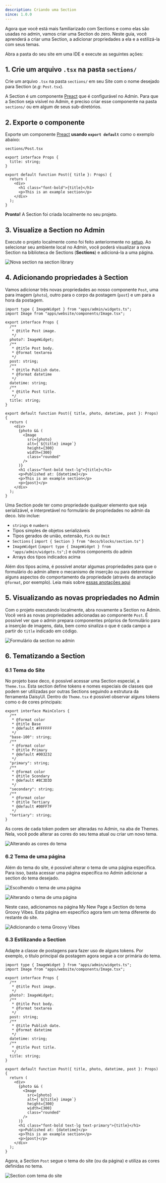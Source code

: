 ```yaml
---
description: Criando uma Section
since: 1.0.0
---
```


Agora que você está mais familiarizado com Sections e como elas são usadas no
admin, vamos criar uma Section do zero. Neste guia, você aprenderá a criar uma
Section, a adicionar propriedades a ela e a estilizá-la com seus temas.

Abra a pasta do seu site em uma IDE e execute as seguintes ações:

## 1. Crie um arquivo `.tsx` na pasta `sections/`

Crie um arquivo `.tsx` na pasta `sections/` em seu Site com o nome desejado
para Section (_e.g_: `Post.tsx`).

A Section é um componente [Preact](https://preactjs.com/) que é configurável no
Admin. Para que a Section seja visível no Admin, é preciso criar esse componente
na pasta `sections/` ou em algum de seus sub-diretórios.

## 2. Exporte o componente

Exporte um componente [Preact](https://preactjs.com/) **usando
`export default`** como o exemplo abaixo:

  `sections/Post.tsx`
  ```tsx
  export interface Props {
    title: string;
  }

  export default function Post({ title }: Props) {
    return (
      <div>
        <h1 class="font-bold">{title}</h1>
        <p>This is an example section</p>
      </div>
    );
  }
  ```

**Pronto!** A Section foi criada localmente no seu projeto.

## 3. Visualize a Section no Admin

Execute o projeto localmente como foi feito anteriormente no [setup](/docs/setup/pt.md).
Ao selecionar seu ambiente local no Admin, você poderá visualizar a nova Section
na biblioteca de Sections (**Sections**) e adicioná-la a uma página.

![Nova section na section library](/docs/hello-world/new-section.png)

## 4. Adicionando propriedades à Section

Vamos adicionar três novas propriedades ao nosso componente
`Post`, uma para imagem (`photo`), outro para o corpo da postagem
(`post`) e um para a hora da postagem.

```tsx
import type { ImageWidget } from "apps/admin/widgets.ts";
import Image from "apps/website/components/Image.tsx";

export interface Props {
  /**
   * @title Post image.
   */
  photo?: ImageWidget;
  /**
   * @title Post body.
   * @format textarea
   */
  post: string;
  /**
   * @title Publish date.
   * @format datetime
   */
  datetime: string;
  /**
   * @title Post title.
   */
  title: string;
}

export default function Post({ title, photo, datetime, post }: Props) {
  return (
    <div>
      {photo && (
        <Image
          src={photo}
          alt={`${title} image`}
          height={300}
          width={300}
          class="rounded"
        />
      )}
      <h1 class="font-bold text-lg">{title}</h1>
      <p>Published at: {datetime}</p>
      <p>This is an example section</p>
      <p>{post}</p>
    </div>
  );
}
```

Uma Section pode ter como propriedade qualquer elemento que seja serializável, e
interpretável no formulário de propriedades no admin da deco. Isto inclue:

- `strings` e `numbers`
- Tipos simples de objetos serializáveis
- Tipos gerados de união, extensão, `Pick` ou `Omit`
- `Sections` ( `import { Section } from "deco/blocks/section.ts"` )
- `ImageWidget` (`import type { ImageWidget } from "apps/admin/widgets.ts";`) e
  outros components do admin
- Arrays dos tipos indicados acima

Além dos tipos acima, é possível anotar algumas propriedades para que o
formulário do admin altere o mecanismo de inserção ou para determinar alguns
aspectos do comportamento da propriedade (através da anotação `@format`, por
exemplo). Leia mais sobre [essas anotações aqui](https://deco.cx/docs/pt/reference/widgets)

## 5. Visualizando as novas propriedades no Admin

Com o projeto executando localmente, abra novamente a Section no Admin.
Você verá as novas propriedades adicionadas ao componente `Post`.
É possível ver que o admin  prepara componentes próprios de formulário 
para a inserção de imagens, data, bem como sinaliza o que é cada campo 
a partir do `title` indicado em código.

![Formulário da section no admin](/docs/hello-world/section-properties.png)

## 6. Tematizando a Section

### 6.1 Tema do Site

No projeto base deco, é possível acessar uma Section especial, a `Theme.tsx`.
Esta section define tokens e nomes especiais de classes que podem ser utilizadas
por outras Sections seguindo a estrutura da ferramenta DaisyUI. Dentro do
`Theme.tsx` é possível observar alguns tokens como o de cores principais:

```tsx
export interface MainColors {
  /**
   * @format color
   * @title Base
   * @default #FFFFFF
   */
  "base-100": string;
  /**
   * @format color
   * @title Primary
   * @default #003232
   */
  "primary": string;
  /**
   * @format color
   * @title Scondary
   * @default #8C3D3D
   */
  "secondary": string;
  /**
   * @format color
   * @title Tertiary
   * @default #00FF7F
   */
  "tertiary": string;
}
```

As cores de cada token podem ser alteradas no Admin, na aba de Themes. Nela,
você pode alterar as cores do seu tema atual ou criar um novo tema.

![Alterando as cores do tema](/docs/hello-world/themes.png)

### 6.2 Tema de uma página

Além do tema do site, é possível alterar o tema de uma página específica. Para
isso, basta acessar uma página específica no Admin adicionar a section do tema
desejado.

![Escolhendo o tema de uma página](/docs/hello-world/add-section.png)

![Alterando o tema de uma página](/docs/hello-world/section-themes.png)

Neste caso, adicionamos na página My New Page a Section do tema Groovy Vibes.
Esta página em específico agora tem um tema diferente do restante do site.

![Adicionando o tema Groovy Vibes](/docs/hello-world/page-theme.png)

### 6.3 Estilizando a Section

Adapte a classe de postagens para fazer uso de alguns tokens. Por exemplo, o
título principal da postagem agora segue a cor primária do tema.


```tsx
import type { ImageWidget } from "apps/admin/widgets.ts";
import Image from "apps/website/components/Image.tsx";

export interface Props {
  /**
   * @title Post image.
   */
  photo?: ImageWidget;
  /**
   * @title Post body.
   * @format textarea
   */
  post: string;
  /**
   * @title Publish date.
   * @format datetime
   */
  datetime: string;
  /**
   * @title Post title.
   */
  title: string;
}

export default function Post({ title, photo, datetime, post }: Props) {
  return (
    <div>
      {photo && (
        <Image
          src={photo}
          alt={`${title} image`}
          height={300}
          width={300}
          class="rounded"
        />
      )}
      <h1 class="font-bold text-lg text-primary">{title}</h1>
      <p>Published at: {datetime}</p>
      <p>This is an example section</p>
      <p>{post}</p>
    </div>
  );
}
```

Agora, a Section `Post` segue o tema do site (ou da página) e utiliza
as cores definidas no tema.

![Section com tema do site](/docs/hello-world/new-section-with-theme.png)

